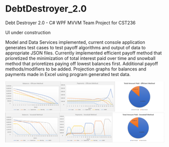 # DebtDestroyer_2.0
Debt Destroyer 2.0 - C# WPF MVVM Team Project for CST236

UI under construction

Model and Data Services implemented, current console application generates test cases to test payoff algorithms and output of data
to appropriate JSON files. Currently implemented efficient payoff method that prioretized the minimization of total interest paid
over time and snowball method that prioretizes paying off lowest balances first. Additional payoff methods/modifiers to be added. Projection graphs for balances and payments made in Excel using program generated test data. 

<img src="EfficientGraphs.PNG">
<img src="SnowballGraphs.PNG">

